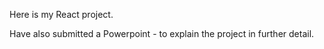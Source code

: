 Here is my React project.

Have also submitted a Powerpoint - to explain the project in further detail.

